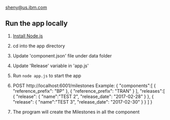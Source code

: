 
sheny@us.ibm.com

## Run the app locally

1. [Install Node.js][]
2. cd into the app directory
3. Update  'component.json' file under data folder
4. Update  'Release' variable in 'app.js'
5. Run `node app.js` to start the app
6. POST http://localhost:6001/milestones
   Example:
  {
    "components":[
      {
        "reference_prefix":  "BP"
      },
      {
        "reference_prefix":  "TRAN"
      }
    ],
    "releases":[
      {
        "release":
        {
          "name":"TEST 2",
          "release_date": "2017-02-28"
        }
      },
      {
        "release":
        {
          "name":"TEST 3",
          "release_date": "2017-02-30"
        }
      }
    ]
  }

7. The program will create the Milestones in all the component

[Install Node.js]: https://nodejs.org/en/download/
